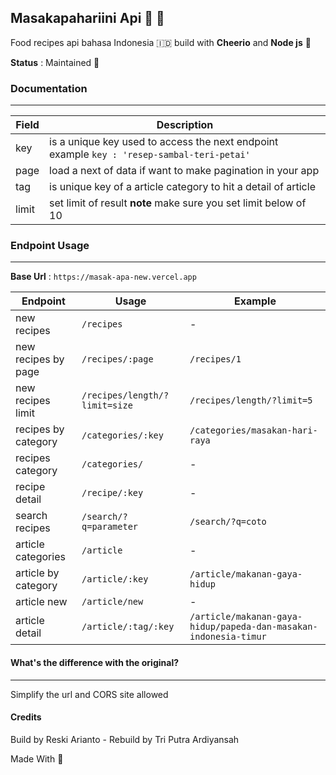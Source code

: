 ## Masakapahariini Api 🧙 🍳

Food recipes api bahasa Indonesia 🇮🇩 build with __Cheerio__ and __Node js__ 🌸

**Status** : Maintained 🚀

### Documentation
---

| Field | Description |
| ------ | ----------- |
| key   | is a unique key used to access the next endpoint example  ```key : 'resep-sambal-teri-petai'``` |
| page | load a next of data if want to make pagination in your app |
| tag    | is unique key of a article category to hit a detail of article|
| limit    | set limit of result **note** make sure you set limit below of 10 |



### Endpoint Usage
---
**Base Url** : `https://masak-apa-new.vercel.app`

| Endpoint | Usage | Example |
|----------|-------|---------|
| new recipes | `/recipes` | - |
| new recipes by page | `/recipes/:page` | `/recipes/1` |
| new recipes limit | `/recipes/length/?limit=size` | `/recipes/length/?limit=5` |
| recipes by category | `/categories/:key` | `/categories/masakan-hari-raya` |
| recipes category | `/categories/` | - |
| recipe detail | `/recipe/:key` | - |
| search recipes | `/search/?q=parameter` | `/search/?q=coto` |
| article categories | `/article` | - |
| article by category | `/article/:key` | `/article/makanan-gaya-hidup` |
| article new| `/article/new` | - |
| article detail | `/article/:tag/:key` | `/article/makanan-gaya-hidup/papeda-dan-masakan-indonesia-timur` |

#### What's the difference with the original?
---
Simplify the url and CORS site allowed

#### Credits
Build by Reski Arianto - Rebuild by Tri Putra Ardiyansah

Made With 💙
